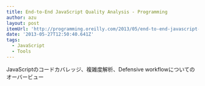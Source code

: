 ```yaml
---
title: End-to-End JavaScript Quality Analysis - Programming
author: azu
layout: post
itemUrl: 'http://programming.oreilly.com/2013/05/end-to-end-javascript-quality-analysis.html'
date: '2013-05-27T12:50:40.641Z'
tags:
  - JavaScript
  - Tools
---
```

JavaScriptのコードカバレッジ、複雑度解析、Defensive workflowについてのオーバービュー

